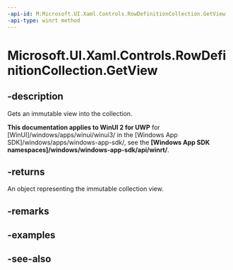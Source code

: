 ```yaml
---
-api-id: M:Microsoft.UI.Xaml.Controls.RowDefinitionCollection.GetView
-api-type: winrt method
---
```


<!-- Method syntax
public Windows.Foundation.Collections.IVectorView<Windows.UI.Xaml.Controls.RowDefinition> GetView()
-->

# Microsoft.UI.Xaml.Controls.RowDefinitionCollection.GetView

## -description
Gets an immutable view into the collection.

**This documentation applies to WinUI 2 for UWP** for [WinUI]/windows/apps/winui/winui3/ in the [Windows App SDK]/windows/apps/windows-app-sdk/, see the **[Windows App SDK namespaces]/windows/windows-app-sdk/api/winrt/**.

## -returns
An object representing the immutable collection view.

## -remarks

## -examples

## -see-also
